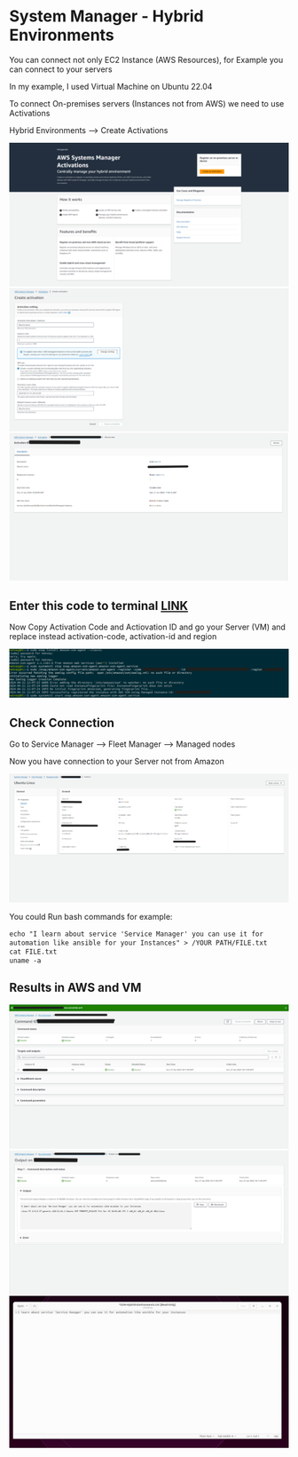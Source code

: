 # System Manager - Hybrid Environments
You can connect not only EC2 Instance (AWS Resources), for Example you can connect to your servers

In my example, I used Virtual Machine on Ubuntu 22.04

To connect On-premises servers (Instances not from AWS) we need to use Activations

Hybrid Environments --> Create Activations

<img src="https://github.com/MatveyGuralskiy/AWS/blob/main/SSM/Hybrid_Environments/Screens/AWS-Hybrid-Environments.png?raw=true">
<img src="https://github.com/MatveyGuralskiy/AWS/blob/main/SSM/Hybrid_Environments/Screens/Activation-1.png?raw=true">
<img src="https://github.com/MatveyGuralskiy/AWS/blob/main/SSM/Hybrid_Environments/Screens/Activation-2.png?raw=true">

## Enter this code to terminal [LINK](https://docs.aws.amazon.com/systems-manager/latest/userguide/sysman-install-managed-linux.html)
Now Copy Activation Code and Actiovation ID and go your Server (VM) and replace instead activation-code, activation-id and region

<img src="https://github.com/MatveyGuralskiy/AWS/blob/main/SSM/Hybrid_Environments/Screens/Process-VM.png?raw=true">

## Check Connection
Go to Service Manager --> Fleet Manager --> Managed nodes

Now you have connection to your Server not from Amazon

<img src="https://github.com/MatveyGuralskiy/AWS/blob/main/SSM/Hybrid_Environments/Screens/Fleet-Manager-1.png?raw=true">


You could Run bash commands for example:

```
echo "I learn about service 'Service Manager' you can use it for automation like ansible for your Instances" > /YOUR PATH/FILE.txt
cat FILE.txt
uname -a
```

## Results in AWS and VM
<img src="https://github.com/MatveyGuralskiy/AWS/blob/main/SSM/Hybrid_Environments/Screens/Fleet-Manager-2.png?raw=true">
<img src="https://github.com/MatveyGuralskiy/AWS/blob/main/SSM/Hybrid_Environments/Screens/Fleet-Manager-3.png?raw=true">
<img src="https://github.com/MatveyGuralskiy/AWS/blob/main/SSM/Hybrid_Environments/Screens/Result-VM.png?raw=true">

#
